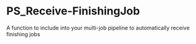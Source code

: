 # PS_Receive-FinishingJob
A function to include into your multi-job pipeline to automatically receive finishing jobs
